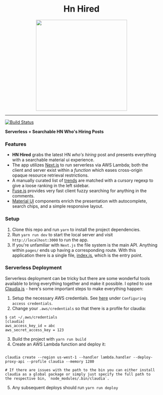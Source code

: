 <h1 align="center">Hn Hired</h1>

<div align="center">
  <img height="300"  src="https://user-images.githubusercontent.com/34672/42607219-a4162386-8536-11e8-9187-a16f5db7e63a.png">
</div>

---
[![Build Status](https://travis-ci.org/gadogado/hn-hired.svg?branch=master)](https://travis-ci.org/gadogado/hn-hired)

**Serverless + Searchable HN Who's Hiring Posts**


### Features

* **HN Hired** grabs the latest HN *who's hiring* post and presents everything with a searchable material ui experience.  
* The app utilizes [Next.js](https://nextjs.org/) to run serverless via AWS Lambda; both the client and server exist within a *function* which eases cross-origin opaque resource retrieval restrictions.
* A manually curated list of [trends](lib/config.json#L19) are matched with a cursory regexp to give a loose ranking in the left sidebar.
* [Fuse.js](http://fusejs.io/) provides very fast client fuzzy searching for anything in the comments.
* [Material UI](https://material-ui.com/) components enrich the presentation with autocomplete, search chips, and a simple responsive layout.

### Setup
1. Clone this repo and run `yarn` to install the project dependencies.  
2. Run `yarn run dev` to start the local server and visit `http://localhost:3000` to run the app.
3. If you're unfamiliar with `Next.js` the file system is the main API. Anything within `pages/` ends up having a corresponding route.  With this application there is a single file, [index.js](pages/index.js), which is the entry point.  

### Serverless Deployment
Serverless deployment can be tricky but there are some wonderful tools available to bring everything together and make it possible.  I opted to use [Claudia.js](https://claudiajs.com/) - here's some important steps to make everything happen:

1. Setup the necessary AWS credentials.  See [here](https://claudiajs.com/tutorials/installing.html) under `Configuring access credentials`.  
2. Change your `.aws/credentials` so that there is a profile for claudia:
```
$ cat ~/.aws/credentials
[claudia]
aws_access_key_id = abc
aws_secret_access_key = 123
```
3. Build the project with `yarn run build`
4. Create an AWS Lambda function and deploy it:

  ```

  claudia create --region us-west-1 --handler lambda.handler --deploy-proxy-api --profile claudia --memory 1280

  # If there are issues with the path to the bin you can either install claudia as a global package or simply just specify the full path to the respective bin, `node_modules/.bin/claudia`.
  ```

5. Any subsequent deploys should run `yarn run deploy`
